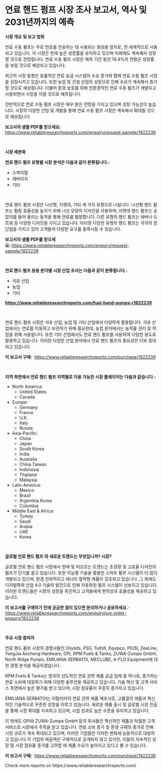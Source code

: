 <p><h1>연료 핸드 펌프 시장 조사 보고서, 역사 및 2031년까지의 예측</h1></p><p><strong>시장 개요 및 보고 범위</strong></p>
<p><p>연료 수동 펌프는 주로 연료를 전송하는 데 사용되는 휴대용 장치로, 전 세계적으로 사용되고 있습니다. 이 시장은 현재 높은 성장률을 유지하고 있으며 미래에도 계속해서 성장할 것으로 전망됩니다. 연료 수동 펌프 시장은 예측 기간 동안 14.4%의 연평균 성장률을 보일 것으로 예상되고 있습니다.</p><p>최근의 시장 동향은 효율적인 연료 송금 시스템의 수요 증가와 함께 연료 수동 펌프 시장을 성장시키고 있습니다. 또한 농업 및 건설 산업의 성장으로 인해 수요가 계속해서 증가할 것으로 예상됩니다. 더불어 환경 보호를 위해 친환경적인 연료 수동 펌프가 개발되고 사용되면서 시장을 이끌 것으로 예측됩니다.</p><p>전반적으로 연료 수동 펌프 시장은 매우 밝은 전망을 가지고 있으며 성장 가능성이 높습니다. 시장의 다양한 산업 및 개발을 통해 연료 수동 펌프 시장은 계속해서 확대될 것으로 예상됩니다.</p></p>
<p><strong>보고서의 샘플 PDF를 받으세요:</strong> <a href="https://www.reliableresearchreports.com/enquiry/request-sample/1822239">https://www.reliableresearchreports.com/enquiry/request-sample/1822239</a></p>
<p>&nbsp;</p>
<p><strong>시장 세분화</strong></p>
<p><strong>연료 핸드 펌프 유형별 시장 분석은 다음과 같이 분류됩니다.:</strong></p>
<p><ul><li>스파이럴</li><li>레버리지</li><li>기타</li></ul></p>
<p>&nbsp;</p>
<p><p>연료 핸드 펌프 시장은 나선형, 지렛대, 기타 세 가지 유형으로 나뉩니다. 나선형 핸드 펌프는 펌핑 효율성을 높이기 위해 나선 모양의 디자인을 사용하며, 지렛대 핸드 펌프는 손잡이를 들어 올리는 동작을 통해 연료를 펌핑합니다. 다른 유형의 핸드 펌프는 레버나 도르래 등 다양한 디자인을 가지고 있습니다. 이러한 다양한 유형의 핸드 펌프는 각각의 장단점을 가지고 있어 고객들의 다양한 요구를 충족시킬 수 있습니다.</p></p>
<p><strong>보고서의 샘플 PDF를 받으세요:</strong>&nbsp;<a href="https://www.reliableresearchreports.com/enquiry/request-sample/1822239">https://www.reliableresearchreports.com/enquiry/request-sample/1822239</a></p>
<p>&nbsp;</p>
<p><strong> 연료 핸드 펌프 응용 분야별 시장 산업 조사는 다음과 같이 분류됩니다.:</strong></p>
<p><ul><li>석유 산업</li><li>농업</li><li>기타</li></ul></p>
<p><strong><a href="https://www.reliableresearchreports.com/fuel-hand-pumps-r1822239">https://www.reliableresearchreports.com/fuel-hand-pumps-r1822239</a></strong></p>
<p>&nbsp;</p>
<p><p>연료 핸드 펌프 시장은 석유 산업, 농업 및 기타 산업에서 다양하게 활용됩니다. 석유 산업에서는 연료를 이동하고 보관하기 위해 필요한데, 농업 분야에서는 농작물 관리 및 작업을 위해 사용됩니다. 또한 기타 산업에서도 연료 핸드 펌프를 사용하여 다양한 용도로 활용하고 있습니다. 이러한 다양한 산업 분야에서 연료 핸드 펌프의 중요성은 더욱 증대되고 있습니다.</p></p>
<p><strong>이 보고서 구매:</strong>&nbsp; <a href="https://www.reliableresearchreports.com/purchase/1822239">https://www.reliableresearchreports.com/purchase/1822239</a></p>
<p>&nbsp;</p>
<p><strong>지역 측면에서 연료 핸드 펌프 지역별로 이용 가능한 시장 플레이어는 다음과 같습니다.:</strong></p>
<p><ul>
    <li>
        North America:
        <ul>
            <li>United States</li>
            <li>Canada</li>
        </ul>
    </li>
    <li>
        Europe:
        <ul>
            <li>Germany</li>
            <li>France</li>
            <li>U.K.</li>
            <li>Italy</li>
            <li>Russia</li>
        </ul>
    </li>
    <li>
        Asia-Pacific:
        <ul>
            <li>China</li>
            <li>Japan</li>
            <li>South Korea</li>
            <li>India</li>
            <li>Australia</li>
            <li>China Taiwan</li>
            <li>Indonesia</li>
            <li>Thailand</li>
            <li>Malaysia</li>
        </ul>
    </li>
    <li>
        Latin America:
        <ul>
            <li>Mexico</li>
            <li>Brazil</li>
            <li>Argentina Korea</li>
            <li>Colombia</li>
        </ul>
    </li>
    <li>
        Middle East & Africa:
        <ul>
            <li>Turkey</li>
            <li>Saudi</li>
            <li>Arabia</li>
            <li>UAE</li>
            <li>Korea</li>
        </ul>
    </li>
    </ul></p>
<p>&nbsp;</p>
<p><strong>글로벌 연료 핸드 펌프 의 새로운 트렌드는 무엇입니까? 시장?</strong></p>
<p><p>글로벌 연료 핸드 펌프 시장에서 현재 및 떠오르는 트렌드는 초경량 및 고효율 디자인의 펌프가 인기를 끌고 있습니다. 또한 지능형 기술을 활용한 스마트 펌프 시스템이 더 많이 개발되고 있으며, 환경 친화적이고 에너지 절약형 제품이 강조되고 있습니다. 그 외에도 디지털화와 산업 4.0 기술의 발전으로 인해 자동화된 펌프 시스템이 선보이고 있습니다. 이러한 트렌드들은 시장의 성장을 촉진하고 고객들에게 편의성과 효율성을 제공하고 있습니다.</p></p>
<p><strong>이 보고서를 구매하기 전에 궁금한 점이 있으면 문의하거나 공유하세요.</strong>- <a href="https://www.reliableresearchreports.com/enquiry/pre-order-enquiry/1822239">https://www.reliableresearchreports.com/enquiry/pre-order-enquiry/1822239</a></p>
<p>&nbsp;</p>
<p><strong>주요 시장 참여자</strong></p>
<p><p>연료 핸드 펌프 시장의 경쟁사들인 Oilybits, PSG, Tuthill, Equipco, PIUSI, ZeeLine, YongJia Aocheng Hardware, GPI, RPM Fuels & Tanks, ZUWA-Zumpe GmbH, North Ridge Pumps, EMILIANA SERBATOI, MECLUBE, A-FLO Equipment에 대한 경쟁 분석을 제공하겠습니다.</p><p>RPM Fuels & Tanks는 영국의 선도적인 연료 관련 제품 공급 업체 중 하나로, 증가하는 연료 소비에 대응하기 위해 다양한 솔루션을 제공하고 있습니다. 기술 혁신 및 고객 서비스 측면에서 높은 평가를 받고 있으며, 시장 점유율이 꾸준히 증가하고 있습니다.</p><p>EMILIANA SERBATOI는 이탈리아의 연료 관련 제품 제조사로, 고품질의 제품과 혁신적인 기술력으로 꾸준한 성장을 이루고 있습니다. 새로운 제품 출시 및 글로벌 시장 진출을 통해 시장 확대를 지속하고 있으며, 사업 성과도 높은 수준을 유지하고 있습니다.</p><p>이 밖에도 GPI와 ZUWA-Zumpe GmbH 등의 회사들은 혁신적인 제품과 탁월한 고객 서비스로 시장에서 주목을 받고 있습니다. 연료 소비 증가 및 환경 규제의 증가로 인해 시장 규모가 계속 확대되고 있으며, 이러한 기업들은 이러한 변화에 능동적으로 대응하고 있습니다.각 기업의 매출액은 구체적으로 공개되지 않고 있지만, 이들의 지속적인 성장 및 시장 점유율 증가를 고려할 때 제품 수요가 높아지고 있다고 볼 수 있습니다.</p></p>
<p><strong>이 보고서 구매:</strong>&nbsp;&nbsp;<a href="https://www.reliableresearchreports.com/purchase/1822239">https://www.reliableresearchreports.com/purchase/1822239</a></p>
<p>Check more reports on https://www.reliableresearchreports.com/</p>